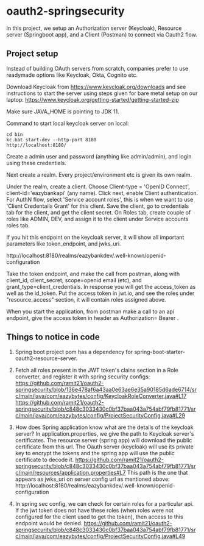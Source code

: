 # oauth2-springsecurity

In this project, we setup an Authorization server (Keycloak), Resource server (Springboot app), and a Client (Postman)
to connect via Oauth2 flow.

## Project setup
Instead of building OAuth servers from scratch, companies prefer to use readymade options like Keycloak, Okta, Cognito etc.

Download Keycloak from https://www.keycloak.org/downloads and see instructions to 
start the server using steps given for bare metal setup on our laptop: https://www.keycloak.org/getting-started/getting-started-zip

Make sure JAVA_HOME is pointing to JDK 11.

Command to start local keycloak server on local:
```
cd bin
kc.bat start-dev --http-port 8180
http://localhost:8180/
```
Create a admin user and password (anything like admin/admin), and login using these credentials.

Next create a realm. Every project/environment etc is given its own realm.

Under the realm, create a client. Choose Client-type = 'OpenID Connect', client-id='eazybankapi' (any name).
Click next, enable Client authentication. 
For AuthN flow, select 'Service account roles', this is when we want to use 'Client Credentails Grant' for this client.
Save the client, go to credentials tab for the client, and get the client secret.
On Roles tab, create couple of roles like ADMIN, DEV, and assign it to the client under Service accounts roles tab.

If you hit this endpoint on the keycloak server, it will show all important parameters like token_endpoint, and jwks_uri.

http://localhost:8180/realms/eazybankdev/.well-known/openid-configuration

Take the token endpoint, and make the call from postman, along with client_id, client_secret, scope=openid email (etc), and grant_type=client_credentials. In response you will get the access_token as well as the id_token. Put the access token in jwt.io, and see the roles under "resource_access" section, it will contain roles assigned above.

When you start the application, from postman make a call to an api endpoint, give the access token in header as Authorization= Bearer <token>.



## Things to notice in code
1. Spring boot project pom has a dependency for spring-boot-starter-oauth2-resource-server.

2. Fetch all roles present in the JWT token's clains section in a Role converter, and register it with spring security configs:
https://github.com/ramit21/oauth2-springsecurity/blob/136e478af6a43aa0e63ae6e35a90185d6ade6714/src/main/java/com/eazybytes/config/KeycloakRoleConverter.java#L17
https://github.com/ramit21/oauth2-springsecurity/blob/c848c3033430c0bf37baa043a754abf79fb81771/src/main/java/com/eazybytes/config/ProjectSecurityConfig.java#L29

3. How does Spring application know what are the details of the keycloak server? In application.properties, we give the path to Keycloak server's certificates. The resource server (spring app) will download the public certificate from this url. The Oauth server (keycloak) will use its private key to encrypt the tokens and the spring app will use the public certificate to decode it.
https://github.com/ramit21/oauth2-springsecurity/blob/c848c3033430c0bf37baa043a754abf79fb81771/src/main/resources/application.properties#L7
This path is the one that appears as jwks_uri on server config url as mentioned above: http://localhost:8180/realms/eazybankdev/.well-known/openid-configuration

4. In spring sec config, we can check for certain roles for a particular api. If the jwt token does not have these roles (when roles were not configured for the client used to get the token), then access to this endpoint would be denied.
https://github.com/ramit21/oauth2-springsecurity/blob/c848c3033430c0bf37baa043a754abf79fb81771/src/main/java/com/eazybytes/config/ProjectSecurityConfig.java#L49

